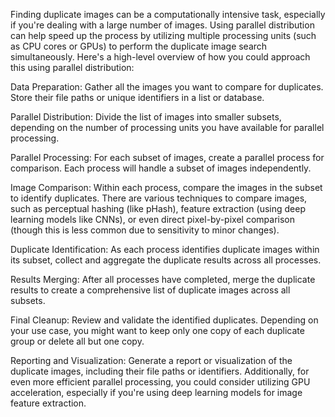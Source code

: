 Finding duplicate images can be a computationally intensive task, especially if you're dealing with a large number of images. Using parallel distribution can help speed up the process by utilizing multiple processing units (such as CPU cores or GPUs) to perform the duplicate image search simultaneously. Here's a high-level overview of how you could approach this using parallel distribution:

Data Preparation:
Gather all the images you want to compare for duplicates. Store their file paths or unique identifiers in a list or database.

Parallel Distribution:
Divide the list of images into smaller subsets, depending on the number of processing units you have available for parallel processing.

Parallel Processing:
For each subset of images, create a parallel process for comparison. Each process will handle a subset of images independently.

Image Comparison:
Within each process, compare the images in the subset to identify duplicates. There are various techniques to compare images, such as perceptual hashing (like pHash), feature extraction (using deep learning models like CNNs), or even direct pixel-by-pixel comparison (though this is less common due to sensitivity to minor changes).

Duplicate Identification:
As each process identifies duplicate images within its subset, collect and aggregate the duplicate results across all processes.

Results Merging:
After all processes have completed, merge the duplicate results to create a comprehensive list of duplicate images across all subsets.

Final Cleanup:
Review and validate the identified duplicates. Depending on your use case, you might want to keep only one copy of each duplicate group or delete all but one copy.

Reporting and Visualization:
Generate a report or visualization of the duplicate images, including their file paths or identifiers.
Additionally, for even more efficient parallel processing, you could consider utilizing GPU acceleration, especially if you're using deep learning models for image feature extraction.
